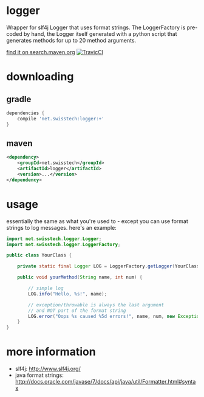 logger
======

Wrapper for slf4j Logger that uses format strings. The LoggerFactory is
pre-coded by hand, the Logger itself generated with a python script that
generates methods for up to 20 method arguments.

[find it on search.maven.org](https://search.maven.org/search?q=g:net.swisstech%20a:logger)
[ ![TravicCI](https://travis-ci.com/stackmagic/logger.svg?branch=master) ](https://travis-ci.com/stackmagic/logger)

downloading
===========

gradle
------

```groovy
dependencies {
    compile 'net.swisstech:logger:+'
}
```

maven
-----

```xml
<dependency>
    <groupId>net.swisstech</groupId>
    <artifactId>logger</artifactId>
    <version>...</version>
</dependency>
```

usage
=====

essentially the same as what you're used to - except you can use format strings
to log messages. here's an example:

```java
import net.swisstech.logger.Logger;
import net.swisstech.logger.LoggerFactory;

public class YourClass {

    private static final Logger LOG = LoggerFactory.getLogger(YourClass.class);

    public void yourMethod(String name, int num) {

        // simple log
        LOG.info("Hello, %s!", name);

        // exception/throwable is always the last argument
        // and NOT part of the format string
        LOG.error("Oops %s caused %5d errors!", name, num, new Exception("testing"));
    }
}
```

more information
================

* slf4j: http://www.slf4j.org/
* java format strings: http://docs.oracle.com/javase/7/docs/api/java/util/Formatter.html#syntax

